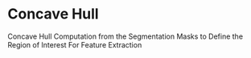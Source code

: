# Concave Hull

Concave Hull Computation from the Segmentation Masks to Define the Region of Interest For Feature Extraction
